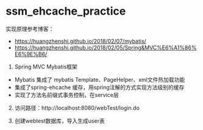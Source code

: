 # ssm_ehcache_practice

实现原理参考博客：
- https://huangzhenshi.github.io/2018/02/07/mybatis/
- https://huangzhenshi.github.io/2018/02/05/Spring&MVC%E6%A1%86%E6%9E%B6/

1. Spring  MVC  Mybatis框架

- Mybatis 集成了 mybatis Template、PageHelper、xml文件热加载功能
- 集成了spring-ehcache 缓存，用spring注解的方式实现方法级别的缓存
- 实现了方法名前缀式事务控制，在service层

2. 访问路径：http://localhost:8080/webTest/login.do

3. 创建webtest数据库，导入生成user表

